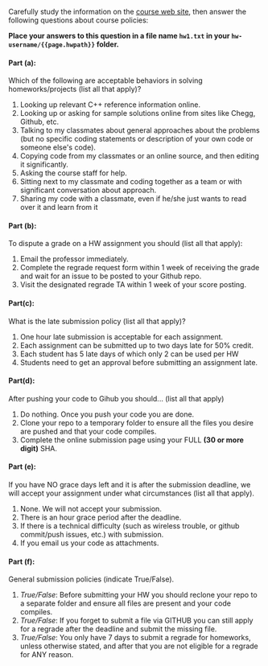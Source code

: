 Carefully study the information on the [course web site]({{site.url}}), then answer the following questions about course policies:

**Place your answers to this question in a file name `hw1.txt` in your `hw-username/{{page.hwpath}}` folder.**

#### Part (a): 
Which of the following are acceptable behaviors in solving homeworks/projects (list all that apply)?

1. Looking up relevant C++ reference information online.
1. Looking up or asking for sample solutions online from sites like Chegg, Github, etc.
1. Talking to my classmates about general approaches about the problems (but no specific coding statements or description of your own code or someone else's code).
1. Copying code from my classmates or an online source, and then editing it significantly.
1. Asking the course staff for help.
1. Sitting next to my classmate and coding together as a team or with significant conversation about approach.
1. Sharing my code with a classmate, even if he/she just wants to read over it and learn from it

#### Part (b): 
To dispute a grade on a HW assignment you should (list all that apply):

1. Email the professor immediately.
1. Complete the regrade request form within 1 week of receiving the grade and wait for an issue to be posted to your Github repo.
1. Visit the designated regrade TA within 1 week of your score posting.


#### Part(c): 
What is the late submission policy (list all that apply)?

1. One hour late submission is acceptable for each assignment.
1. Each assignment can be submitted up to two days late for 50% credit.
1. Each student has 5 late days of which only 2 can be used per HW
1. Students need to get an approval before submitting an assignment late.

#### Part(d): 
After pushing your code to Gihub you should...  (list all that apply)

1. Do nothing.  Once you push your code you are done.
1. Clone your repo to a temporary folder to ensure all the files you desire are pushed and that your code compiles.
1. Complete the online submission page using your FULL **(30 or more digit)** SHA.


#### Part (e): 
If you have NO grace days left and it is after the submission deadline, we will accept your assignment under what circumstances  (list all that apply).

1. None.  We will not accept your submission.
1. There is an hour grace period after the deadline.
1. If there is a technical difficulty (such as wireless trouble, or github commit/push issues, etc.) with submission.
1. If you email us your code as attachments.

#### Part (f): 
General submission policies (indicate True/False).

1. *True/False*:  Before submitting your HW you should reclone your repo to a separate folder and ensure all files are present and your code compiles.
1. *True/False*:  If you forget to submit a file via GITHUB you can still apply for a regrade after the deadline and submit the missing file.
1. *True/False*:  You only have 7 days to submit a regrade for homeworks, unless otherwise stated, and after that you are not eligible for a regrade for ANY reason.

